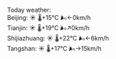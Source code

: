 Today weather:  
Beijing: ☀️   🌡️+15°C 🌬️←0km/h  
Tianjin: ☀️   🌡️+19°C 🌬️↗0km/h  
Shijiazhuang: ☀️   🌡️+22°C 🌬️←6km/h  
Tangshan: ☀️   🌡️+17°C 🌬️→15km/h  
